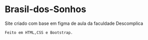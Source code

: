 # Brasil-dos-Sonhos
Site criado com base em figma de aula da faculdade Descomplica
```
Feito em HTML,CSS e Bootstrap.
```
